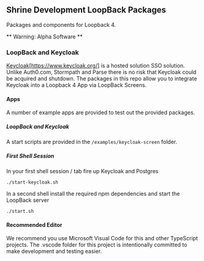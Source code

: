 ## Shrine Development LoopBack Packages

Packages and components for Loopback 4.


** Warning: Alpha Software **

### LoopBack and Keycloak

[Keycloak](www.keycloak)[https://www.keycloak.org/] is a hosted solution SSO solution. Unlike Auth0.com, Stormpath and Parse there is
no risk that Keycloak could be acquired and shutdown. The packages in this repo allow you to integrate Keycloak into a Loopback 4 App via LoopBack Screens.

#### Apps

A number of example apps are provided to test out the provided packages.

##### LoopBack and Keycloak

A start scripts are provided in the `/examples/keycloak-screen` folder.

##### First Shell Session

In your first shell session / tab fire up Keycloak and Postgres

`./start-keycloak.sh`

In a second shell install the required npm dependencies and start the LoopBack server

`./start.sh`


#### Recommended Editor

We recommend you use Microsoft Visual Code for this and other TypeScript projects. The .vscode folder for this project is intentionally committed to make development and testing easier. 